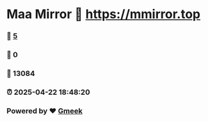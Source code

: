 # Maa Mirror :link: https://mmirror.top 
### :page_facing_up: [5](https://mmirror.top/tag.html) 
### :speech_balloon: 0 
### :hibiscus: 13084 
### :alarm_clock: 2025-04-22 18:48:20 
### Powered by :heart: [Gmeek](https://github.com/Meekdai/Gmeek)

